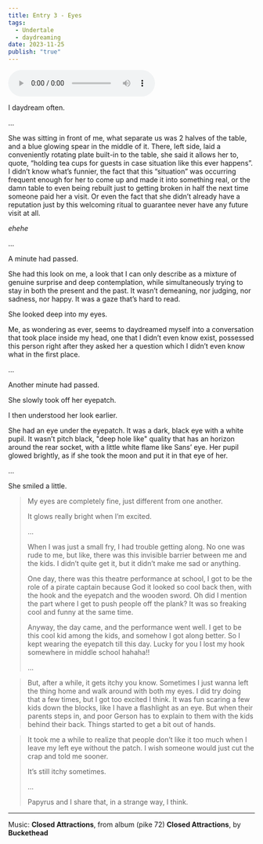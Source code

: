 ```yaml
---
title: Entry 3 - Eyes
tags:
  - Undertale
  - daydreaming
date: 2023-11-25
publish: "true"
---
```

<audio src="_media/01 - Closed Attractions.mp3" controls></audio>

I daydream often.

…

She was sitting in front of me, what separate us was 2 halves of the table, and a blue glowing spear in the middle of it. There, left side, laid a conveniently rotating plate built-in to the table, she said it allows her to, quote, “holding tea cups for guests in case situation like this ever happens”. I didn’t know what’s funnier, the fact that this “situation” was occurring frequent enough for her to come up and made it into something real, or the damn table to even being rebuilt just to getting broken in half the next time someone paid her a visit. Or even the fact that she didn’t already have a reputation just by this welcoming ritual to guarantee never have any future visit at all.

*ehehe*

…

A minute had passed.

She had this look on me, a look that I can only describe as a mixture of genuine surprise and deep contemplation, while simultaneously trying to stay in both the present and the past. It wasn’t demeaning, nor judging, nor sadness, nor happy. It was a gaze that’s hard to read.

She looked deep into my eyes.

Me, as wondering as ever, seems to daydreamed myself into a conversation that took place inside my head, one that I didn’t even know exist, possessed this person right after they asked her a question which I didn’t even know what in the first place.

…

Another minute had passed.

She slowly took off her eyepatch. 

I then understood her look earlier.

She had an eye under the eyepatch. It was a dark, black eye with a white pupil. It wasn’t pitch black, "deep hole like" quality that has an horizon around the rear socket, with a little white flame like Sans’ eye. Her pupil glowed brightly, as if she took the moon and put it in that eye of her.

…

She smiled a little.

>My eyes are completely fine, just different from one another.
>
>It glows really bright when I’m excited.
>
>…
>
>When I was just a small fry, I had trouble getting along. No one was rude to me, but like, there was this invisible barrier between me and the kids. I didn’t quite get it, but it didn’t make me sad or anything.
>
>One day, there was this theatre performance at school, I got to be the role of a pirate captain because God it looked so cool back then, with the hook and the eyepatch and the wooden sword. Oh did I mention the part where I get to push people off the plank? It was so freaking cool and funny at the same time.
>
> Anyway, the day came, and the performance went well. I get to be this cool kid among the kids, and somehow I got along better. So I kept wearing the eyepatch till this day. Lucky for you I lost my hook somewhere in middle school hahaha!!
> 
> …
	
> But, after a while, it gets itchy you know. Sometimes I just wanna left the thing home and walk around with both my eyes. I did try doing that a few times, but I got too excited I think. It was fun scaring a few kids down the blocks, like I have a flashlight as an eye. But when their parents steps in, and poor Gerson has to explain to them with the kids behind their back. Things started to get a bit out of hands.

> It took me a while to realize that people don’t like it too much when I leave my left eye without the patch. I wish someone would just cut the crap and told me sooner.
> 
> It’s still itchy sometimes.
> 
> …
> 
> Papyrus and I share that, in a strange way, I think.


----------------------------------------
Music: **Closed Attractions**, from album (pike 72) **Closed Attractions**, by **Buckethead** 